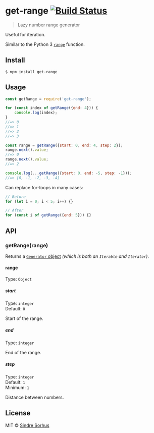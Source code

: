 # get-range [![Build Status](https://travis-ci.org/sindresorhus/get-range.svg?branch=master)](https://travis-ci.org/sindresorhus/get-range)

> Lazy number range generator

Useful for iteration.

Similar to the Python 3 [`range`](https://docs.python.org/3/library/stdtypes.html#typesseq-range) function.


## Install

```
$ npm install get-range
```


## Usage

```js
const getRange = require('get-range');

for (const index of getRange({end: 4})) {
	console.log(index);
}
//=> 0
//=> 1
//=> 2
//=> 3

const range = getRange({start: 0, end: 4, step: 2});
range.next().value;
//=> 0
range.next().value;
//=> 2

console.log(...getRange({start: 0, end: -5, step: -1}));
//=> [0, -1, -2, -3, -4]
```

Can replace for-loops in many cases:

```js
// Before
for (let i = 0; i < 5; i++) {}

// After
for (const i of getRange({end: 5})) {}
```


## API

### getRange(range)

Returns a [`Generator` object](https://developer.mozilla.org/en-US/docs/Web/JavaScript/Reference/Global_Objects/Generator) *(which is both an `Iterable` and `Iterator`)*.

#### range

Type: `Object`

##### start

Type: `integer`<br>
Default: `0`

Start of the range.

##### end

Type: `integer`

End of the range.

##### step

Type: `integer`<br>
Default: `1`<br>
Minimum: `1`

Distance between numbers.


## License

MIT © [Sindre Sorhus](https://sindresorhus.com)
